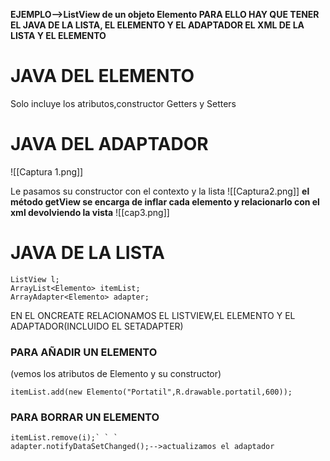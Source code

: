 
**EJEMPLO-->ListView de un objeto Elemento
PARA ELLO HAY QUE TENER EL JAVA DE LA LISTA, EL ELEMENTO Y EL ADAPTADOR
EL XML DE LA LISTA Y EL ELEMENTO**

# JAVA DEL ELEMENTO

Solo incluye los atributos,constructor Getters y Setters

# JAVA DEL ADAPTADOR

![[Captura 1.png]]

Le pasamos su constructor con el contexto y la lista
![[Captura2.png]]
**el método getView se encarga de inflar cada elemento y relacionarlo con el xml devolviendo la vista**
![[cap3.png]]

# JAVA DE LA LISTA 

~~~
ListView l;  
ArrayList<Elemento> itemList;  
ArrayAdapter<Elemento> adapter;
~~~
EN EL ONCREATE RELACIONAMOS EL LISTVIEW,EL ELEMENTO Y EL ADAPTADOR(INCLUIDO EL SETADAPTER)




### PARA AÑADIR UN ELEMENTO

(vemos los atributos de Elemento y su constructor)
~~~
itemList.add(new Elemento("Portatil",R.drawable.portatil,600));
~~~

### PARA BORRAR UN ELEMENTO 
~~~
itemList.remove(i);` ` ` 
adapter.notifyDataSetChanged();-->actualizamos el adaptador
~~~
